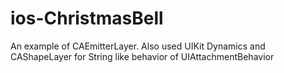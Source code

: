 ios-ChristmasBell
=================

An example of CAEmitterLayer. Also used UIKit Dynamics and CAShapeLayer for String like behavior of UIAttachmentBehavior
